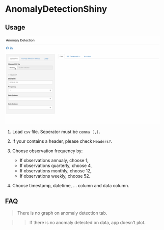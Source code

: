 # AnomalyDetectionShiny

## Usage

![Usage](usage.gif)

1. Load `csv` file. Seperator must be `comma (,)`.
2. If your contains a header, please check `Headers?`.
3. Choose observation frequency by:

   - If observations annualy, choose 1,
   - If observations quarterly, choose 4,
   - If observations monthly, choose 12,
   - If observations weekly, choose 52.

4. Choose timestamp, datetime, ... column and data column.

## FAQ

> There is no graph on anomaly detection tab.

> > If there is no anomaly detected on data, app doesn't plot.

